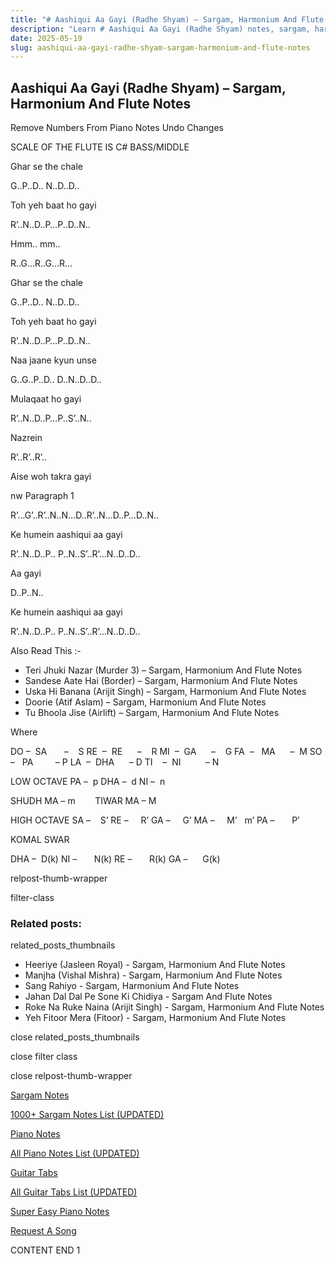 ```yaml
---
title: "# Aashiqui Aa Gayi (Radhe Shyam) – Sargam, Harmonium And Flute Notes"
description: "Learn # Aashiqui Aa Gayi (Radhe Shyam) notes, sargam, harmonium notations and flute notes. Easy step-by-step tutorial for beginners."
date: 2025-05-19
slug: aashiqui-aa-gayi-radhe-shyam-sargam-harmonium-and-flute-notes
---
```


## Aashiqui Aa Gayi (Radhe Shyam) – Sargam, Harmonium And Flute Notes

Remove Numbers From Piano Notes
Undo Changes

SCALE OF THE FLUTE IS C# BASS/MIDDLE

Ghar se the chale

G..P..D.. N..D..D..

Toh yeh baat ho gayi

R’..N..D..P…P..D..N..

Hmm.. mm..

R..G…R..G…R…

Ghar se the chale

G..P..D.. N..D..D..

Toh yeh baat ho gayi

R’..N..D..P…P..D..N..

Naa jaane kyun unse

G..G..P..D.. D..N..D..D..

Mulaqaat ho gayi

R’..N..D..P…P..S’..N..

Nazrein

R’..R’..R’..

Aise woh takra gayi

nw Paragraph 1

R’…G’..R’..N..N…D..R’..N…D..P…D..N..

Ke humein aashiqui aa gayi

R’..N..D..P.. P..N..S’..R’…N..D..D..

Aa gayi

D..P..N..

Ke humein aashiqui aa gayi

R’..N..D..P.. P..N..S’..R’…N..D..D..

Also Read This :-

* Teri Jhuki Nazar (Murder 3) – Sargam, Harmonium And Flute Notes
* Sandese Aate Hai (Border) – Sargam, Harmonium And Flute Notes
* Uska Hi Banana (Arijit Singh) – Sargam, Harmonium And Flute Notes
* Doorie (Atif Aslam) – Sargam, Harmonium And Flute Notes
* Tu Bhoola Jise (Airlift) – Sargam, Harmonium And Flute Notes

Where

DO –  SA       –    S
RE  –  RE      –    R
MI  –  GA      –    G
FA  –   MA      –  M
SO  –   PA         – P
LA  –  DHA      – D
TI    –  NI          – N

LOW OCTAVE
PA –  p
DHA –  d
NI –  n

SHUDH MA – m        TIWAR MA – M

HIGH OCTAVE
SA –    S’
RE –     R’
GA –     G’
MA –     M’   m’
PA –       P’

KOMAL SWAR

DHA –  D(k)
NI –       N(k)
RE –       R(k)
GA –      G(k)

relpost-thumb-wrapper

filter-class

### Related posts:

related_posts_thumbnails

* Heeriye (Jasleen Royal) - Sargam, Harmonium And Flute Notes
* Manjha (Vishal Mishra) - Sargam, Harmonium And Flute Notes
* Sang Rahiyo - Sargam, Harmonium And Flute Notes
* Jahan Dal Dal Pe Sone Ki Chidiya - Sargam And Flute Notes
* Roke Na Ruke Naina (Arijit Singh) - Sargam, Harmonium And Flute Notes
* Yeh Fitoor Mera (Fitoor) - Sargam, Harmonium And Flute Notes

close related_posts_thumbnails

close filter class

close relpost-thumb-wrapper

[Sargam Notes](/sargam-notes.html)

[1000+ Sargam Notes List (UPDATED)](/all-songs-list-sargam-notes.html)

[Piano Notes](/piano-notes.html)

[All Piano Notes List (UPDATED)](/all-songs-list-piano-notes.html)

[Guitar Tabs](/guitar-tabs.html)

[All Guitar Tabs List (UPDATED)](/all-songs-list-guitar-tabs.html)

[Super Easy Piano Notes](https://studywall.in/)

[Request A Song](/request-a-song.html)

CONTENT END 1

